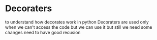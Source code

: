 # Decoraters
to understand how decorates work in python
Decoraters are used only when we can't access the code but we can use it but  still we need some changes 
need to have good recusion
